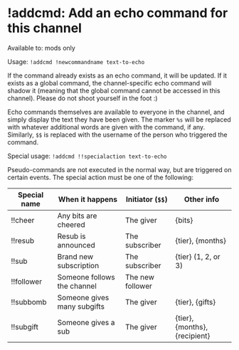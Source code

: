 # !addcmd: Add an echo command for this channel

Available to: mods only

Usage: `!addcmd !newcommandname text-to-echo`

If the command already exists as an echo command, it will be updated. If it
exists as a global command, the channel-specific echo command will shadow it
(meaning that the global command cannot be accessed in this channel). Please
do not shoot yourself in the foot :)

Echo commands themselves are available to everyone in the channel, and simply
display the text they have been given. The marker `%s` will be replaced with
whatever additional words are given with the command, if any. Similarly, `$$`
is replaced with the username of the person who triggered the command.

Special usage: `!addcmd !!specialaction text-to-echo`

Pseudo-commands are not executed in the normal way, but are triggered on
certain events. The special action must be one of the following:

Special name | When it happens             | Initiator (`$$`) | Other info
-------------|-----------------------------|------------------|-------------
!!cheer | Any bits are cheered | The giver | {bits}
!!resub | Resub is announced | The subscriber | {tier}, {months}
!!sub | Brand new subscription | The subscriber | {tier} (1, 2, or 3)
!!follower | Someone follows the channel | The new follower | 
!!subbomb | Someone gives many subgifts | The giver | {tier}, {gifts}
!!subgift | Someone gives a sub | The giver | {tier}, {months}, {recipient}


